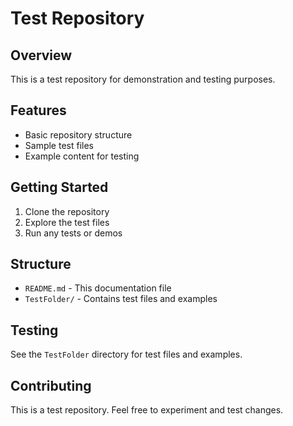 # Test Repository

## Overview
This is a test repository for demonstration and testing purposes.

## Features
- Basic repository structure
- Sample test files
- Example content for testing

## Getting Started
1. Clone the repository
2. Explore the test files
3. Run any tests or demos

## Structure
- `README.md` - This documentation file
- `TestFolder/` - Contains test files and examples

## Testing
See the `TestFolder` directory for test files and examples.

## Contributing
This is a test repository. Feel free to experiment and test changes.
